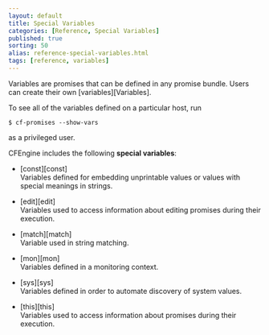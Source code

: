 ```yaml
---
layout: default
title: Special Variables 
categories: [Reference, Special Variables]
published: true
sorting: 50
alias: reference-special-variables.html
tags: [reference, variables]
---
```


Variables are promises that can be defined in any promise bundle. Users can create their 
own [variables][Variables]. 

To see all of the variables defined on a particular host, run

    $ cf-promises --show-vars

as a privileged user.

CFEngine includes the following **special variables**:

* [const][const]  
Variables defined for embedding unprintable values or values with special meanings 
in strings.

* [edit][edit]  
Variables used to access information about editing promises during their execution.

* [match][match]  
Variable used in string matching.

* [mon][mon]  
Variables defined in a monitoring context.

* [sys][sys]  
Variables defined in order to automate discovery of system values.

* [this][this]  
Variables used to access information about promises during their execution.

